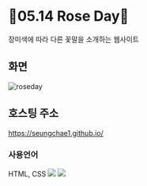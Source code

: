 # 🥀05.14 Rose Day🥀
장미색에 따라 다른 꽃말을 소개하는 웹사이트
## 화면
 ![roseday](https://user-images.githubusercontent.com/80873640/161426235-3c220d36-d709-4d39-bfb4-29a76fdfa312.PNG)

## 호스팅 주소
https://seungchae1.github.io/

### 사용언어
HTML, CSS
<img src="https://img.shields.io/badge/HTML5-E34F26?style=flat-square&logo=HTML5&logoColor=white"/>
<img src="https://img.shields.io/badge/CSS3-1572B6?style=flat-square&logo=CSS3&logoColor=white"/>

